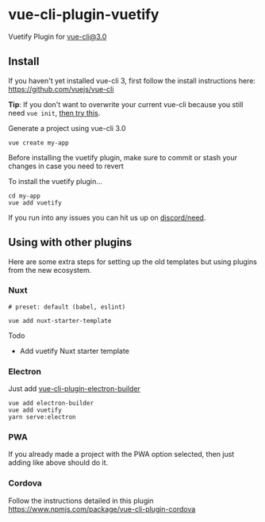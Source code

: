 # vue-cli-plugin-vuetify

Vuetify Plugin for [vue-cli@3.0](https://github.com/vuejs/vue-cli)

## Install

If you haven't yet installed vue-cli 3, first follow the install instructions here: https://github.com/vuejs/vue-cli

**Tip**: If you don't want to overwrite your current vue-cli because you still need `vue init`, [then try this](https://github.com/vuejs/vue-cli/blob/dev/docs/cli.md#pulling-vue-cli2x-templates-legacy).

Generate a project using vue-cli 3.0

```
vue create my-app
```

Before installing the vuetify plugin, make sure to commit or stash your changes in case you need to revert

To install the vuetify plugin...

```
cd my-app
vue add vuetify
```

If you run into any issues you can hit us up on [discord/need](https://discordapp.com/channels/340160225338195969/340215499398840331).

## Using with other plugins

Here are some extra steps for setting up the old templates but using plugins from the new ecosystem.

### Nuxt

```
# preset: default (babel, eslint)

vue add nuxt-starter-template
```

Todo

- Add vuetify Nuxt starter template

### Electron

Just add [vue-cli-plugin-electron-builder](https://nklayman.github.io/vue-cli-plugin-electron-builder/)

```
vue add electron-builder
vue add vuetify
yarn serve:electron
```

### PWA

If you already made a project with the PWA option selected, then just adding like above should do it.

### Cordova

Follow the instructions detailed in this plugin https://www.npmjs.com/package/vue-cli-plugin-cordova
